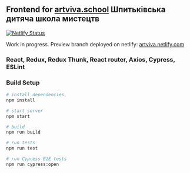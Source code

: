 ## Frontend for [artviva.school](https://artviva.school) Шпитьківська дитяча школа мистецтв

[![Netlify Status](https://api.netlify.com/api/v1/badges/87644f91-b3d0-4a87-ac7a-eaecb6e39c5f/deploy-status)](https://app.netlify.com/sites/artviva/deploys)

Work in progress. Preview branch deployed on netlify: [artviva.netlify.com](https://artviva.netlify.com)

### React, Redux, Redux Thunk, React router, Axios, Cypress, ESLint

### Build Setup

``` bash
# install dependencies
npm install

# start server
npm start

# build
npm run build

# run tests
npm run test

# run Cypress E2E tests
npm run cypress:open

```

